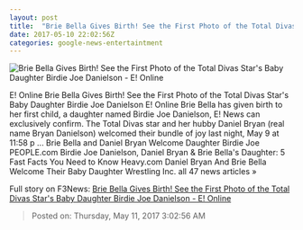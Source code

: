 ```yaml
---
layout: post
title:  "Brie Bella Gives Birth! See the First Photo of the Total Divas Star's Baby Daughter Birdie Joe Danielson - E! Online"
date: 2017-05-10 22:02:56Z
categories: google-news-entertaintment
---
```


![Brie Bella Gives Birth! See the First Photo of the Total Divas Star's Baby Daughter Birdie Joe Danielson - E! Online](http://akns-images.eonline.com/eol_images/Entire_Site/201735/rs_600x600-170405101014-b3.jpg?downsize=450:*&crop=450:350;left,top)

E! Online Brie Bella Gives Birth! See the First Photo of the Total Divas Star's Baby Daughter Birdie Joe Danielson E! Online Brie Bella has given birth to her first child, a daughter named Birdie Joe Danielson, E! News can exclusively confirm. The Total Divas star and her hubby Daniel Bryan (real name Bryan Danielson) welcomed their bundle of joy last night, May 9 at 11:58 p ... Brie Bella and Daniel Bryan Welcome Daughter Birdie Joe PEOPLE.com Birdie Joe Danielson, Daniel Bryan & Brie Bella's Daughter: 5 Fast Facts You Need to Know Heavy.com Daniel Bryan And Brie Bella Welcome Their Baby Daughter Wrestling Inc. all 47 news articles »


Full story on F3News: [Brie Bella Gives Birth! See the First Photo of the Total Divas Star's Baby Daughter Birdie Joe Danielson - E! Online](http://www.f3nws.com/n/UjyJ2G)

> Posted on: Thursday, May 11, 2017 3:02:56 AM
